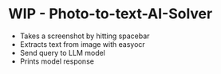 # WIP - Photo-to-text-AI-Solver

- Takes a screenshot by hitting spacebar
- Extracts text from image with easyocr
- Send query to LLM model
- Prints model response
